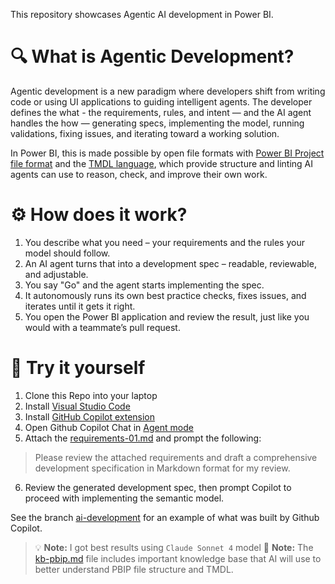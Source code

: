 This repository showcases Agentic AI development in Power BI.

# 🔍 What is Agentic Development?

Agentic development is a new paradigm where developers shift from writing code or using UI applications to guiding intelligent agents. The developer defines the what - the requirements, rules, and intent — and the AI agent handles the how — generating specs, implementing the model, running validations, fixing issues, and iterating toward a working solution. 

In Power BI, this is made possible by open file formats with [Power BI Project file format](https://learn.microsoft.com/power-bi/developer/projects/projects-overview) and the [TMDL language](https://learn.microsoft.com/analysis-services/tmdl/tmdl-overview), which provide structure and linting AI agents can use to reason, check, and improve their own work. 

# ⚙️ How does it work?

1. You describe what you need – your requirements and the rules your model should follow.
2. An AI agent turns that into a development spec – readable, reviewable, and adjustable.
3. You say "Go" and the agent starts implementing the spec.
4. It autonomously runs its own best practice checks, fixes issues, and iterates until it gets it right.
5. You open the Power BI application and review the result, just like you would with a teammate’s pull request.

# 🧪 Try it yourself

1. Clone this Repo into your laptop
2. Install [Visual Studio Code](https://code.visualstudio.com/)
3. Install [GitHub Copilot extension](https://docs.github.com/en/copilot/responsible-use-of-github-copilot-features/responsible-use-of-github-copilot-chat-in-your-ide?tool=vscode)
4. Open Github Copilot Chat in [Agent mode](https://code.visualstudio.com/blogs/2025/02/24/introducing-copilot-agent-mode)
5. Attach the [requirements-01.md](.requirements/requirements-01.md) and prompt the following:

> Please review the attached requirements and draft a comprehensive development specification in Markdown format for my review.

6. Review the generated development spec, then prompt Copilot to proceed with implementing the semantic model.

See the branch [ai-development](https://github.com/RuiRomano/pbip-demo-agentic/tree/ai-development) for an example of what was built by Github Copilot.

> 💡 **Note:** I got best results using `Claude Sonnet 4` model
> 📌 **Note:** The [kb-pbip.md](.resources/kb-pbip.md) file includes important knowledge base that AI will use to better understand PBIP file structure and TMDL.

